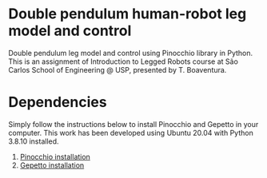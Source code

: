 # Double pendulum human-robot leg model and control
Double pendulum leg model and control using Pinocchio library in Python. This is an assignment of
Introduction to Legged Robots course at São Carlos School of Engineering @ USP, presented by T. Boaventura.

# Dependencies
Simply follow the instructions below to install Pinocchio and Gepetto in your computer. This work has been 
developed using Ubuntu 20.04 with Python 3.8.10 installed. 

1. [Pinocchio installation](https://stack-of-tasks.github.io/pinocchio/download.html)
2. [Gepetto installation](https://github.com/Gepetto/gepetto-viewer-corba)

